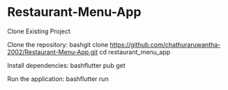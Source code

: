 # Restaurant-Menu-App

Clone Existing Project

Clone the repository:
bashgit clone <https://github.com/chathuraruwantha-2002/Restaurant-Menu-App.git>
cd restaurant_menu_app

Install dependencies:
bashflutter pub get

Run the application:
bashflutter run
